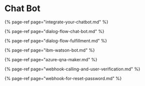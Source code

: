 # Chat Bot

{% page-ref page="integrate-your-chatbot.md" %}

{% page-ref page="dialog-flow-chat-bot.md" %}

{% page-ref page="dialog-flow-fulfillment.md" %}

{% page-ref page="ibm-watson-bot.md" %}

{% page-ref page="azure-qna-maker.md" %}

{% page-ref page="webhook-calling-and-user-verification.md" %}

{% page-ref page="webhook-for-reset-password.md" %}

